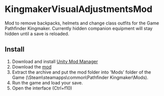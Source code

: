 # KingmakerVisualAdjustmentsMod
Mod to remove backpacks, helmets and change class outfits for the Game Pathfinder Kingmaker.
Currently hidden companion equipment will stay hidden until a save is reloaded.
## Install
1. Download and install [Unity Mod Manager](https://github.com/newman55/unity-mod-manager/)
2. Download the [mod](https://github.com/spacehamster/KingmakerVisualAdjustmentsMod/releases)
3. Extract the archive and put the mod folder into 'Mods' folder of the Game (\Steam\steamapps\common\Pathfinder Kingmaker\Mods).
4. Run the game and load your save.
5. Open the interface (Ctrl+f10)
